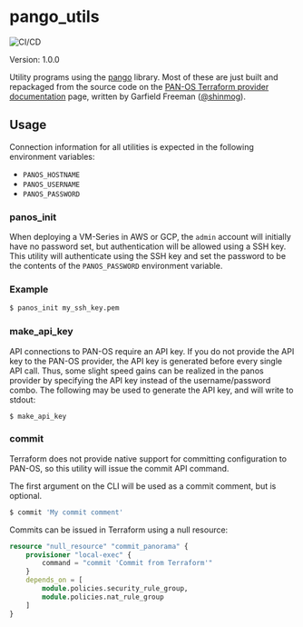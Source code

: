 # pango_utils

![CI/CD](https://github.com/mrichardson03/pango_utils/workflows/CI/CD/badge.svg)

Version: 1.0.0

Utility programs using the [pango](https://github.com/PaloAltoNetworks/pango) library.
Most of these are just built and repackaged from the source code on the 
[PAN-OS Terraform provider documentation](https://registry.terraform.io/providers/PaloAltoNetworks/panos/latest/docs)
page, written by Garfield Freeman ([@shinmog](https://github.com/shinmog)).

## Usage

Connection information for all utilities is expected in the following environment
variables:

- `PANOS_HOSTNAME`
- `PANOS_USERNAME`
- `PANOS_PASSWORD`

### panos_init

When deploying a VM-Series in AWS or GCP, the `admin` account will initially have no
password set, but authentication will be allowed using a SSH key.  This utility will
authenticate using the SSH key and set the password to be the contents of the
`PANOS_PASSWORD` environment variable.

### Example

```bash
$ panos_init my_ssh_key.pem
```

### make_api_key

API connections to PAN-OS require an API key. If you do not provide the API key to the
PAN-OS provider, the API key is generated before every single API call. Thus, some
slight speed gains can be realized in the panos provider by specifying the API key
instead of the username/password combo. The following may be used to generate the API
key, and will write to stdout:

```
$ make_api_key
```

### commit

Terraform does not provide native support for committing configuration to PAN-OS, so
this utility will issue the commit API command.

The first argument on the CLI will be used as a commit comment, but is optional.

```bash
$ commit 'My commit comment'
```

Commits can be issued in Terraform using a null resource:

```terraform
resource "null_resource" "commit_panorama" {
    provisioner "local-exec" {
        command = "commit 'Commit from Terraform'"
    }
    depends_on = [
        module.policies.security_rule_group,
        module.policies.nat_rule_group
    ]
}
```
